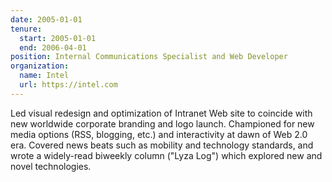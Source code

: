 ```yaml
---
date: 2005-01-01
tenure:
  start: 2005-01-01
  end: 2006-04-01
position: Internal Communications Specialist and Web Developer
organization:
  name: Intel
  url: https://intel.com
---
```


Led visual redesign and optimization of Intranet Web site to coincide with new worldwide corporate branding and logo launch. Championed for new media options (RSS, blogging, etc.) and interactivity at dawn of Web 2.0 era. Covered news beats such as mobility and technology standards, and wrote a widely-read biweekly column ("Lyza Log") which explored new and novel technologies.
